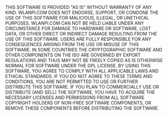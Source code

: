 THIS SOFTWARE IS PROVIDED "AS IS" WITHOUT WARRANTY OF ANY KIND. WLANPI.COM DOES NOT ENDORSE, SUPPORT, OR CONDONE THE USE OF THIS SOFTWARE FOR MALICIOUS, ILLEGAL, OR UNETHICAL PURPOSES. WLANPI.COM CAN NOT BE HELD LIABLE UNDER ANY CIRCUMSTANCE FOR DAMAGE TO HARDWARE OR SOFTWARE, LOST DATA, OR OTHER DIRECT OR INDIRECT DAMAGE RESULTING FROM THE USE OF THIS SOFTWARE. USERS ARE FULLY RESPONSIBLE FOR ANY CONSEQUENCES ARISING FROM THE USE OR MISUSE OF THIS SOFTWARE. IN SOME COUNTRIES THE CRYPTOGRAPHIC SOFTWARE AND OTHER COMPONENTS ON THE ISO ARE GOVERNED BY EXPORT REGULATIONS AND THUS MAY NOT BE FREELY COPIED AS IS OTHERWISE NORMAL FOR SOFTWARE UNDER THE GPL LICENSE. BY USING THIS SOFTWARE, YOU AGREE TO COMPLY WITH ALL APPLICABLE LAWS AND ETHICAL STANDARDS. IF YOU DO NOT AGREE TO THESE TERMS AND CONDITIONS, YOU ARE NOT PERMITTED TO USE OR FURTHER DISTRIBUTE THIS SOFTWARE. IF YOU PLAN TO COMMERCIALLY USE OR DISTRIBUTE (AND SELL) THE SOFTWARE, YOU HAVE TO ACQUIRE THE NECESSARY LICENSES AND PERMISSIONS FROM ALL SOFTWARE COPYRIGHT HOLDERS OF NON-FREE SOFTWARE COMPONENTS, OR REMOVE THESE COMPONENTS BEFORE DISTRIBUTING THE SOFTWARE.